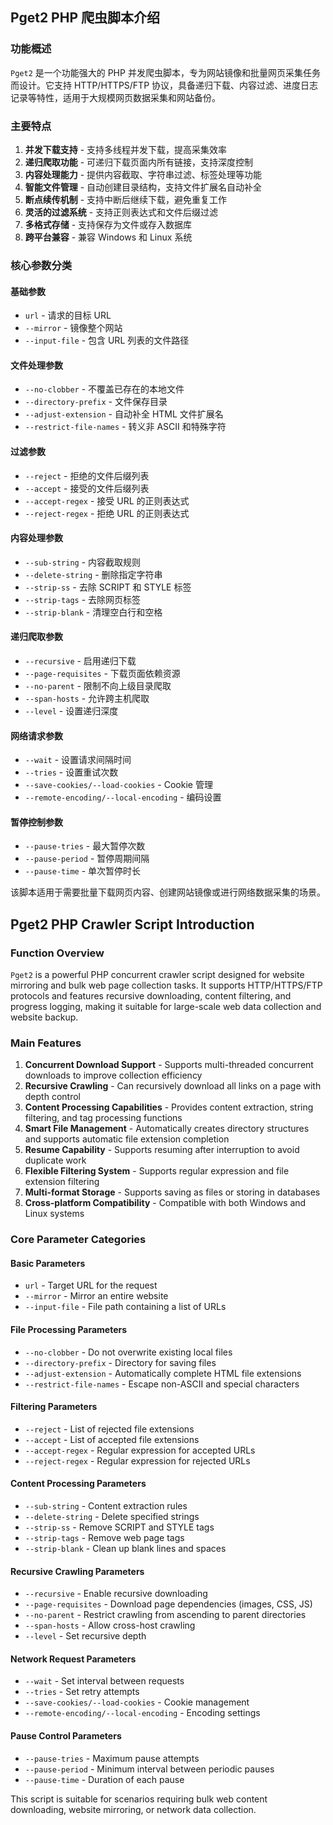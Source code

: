 ## Pget2 PHP 爬虫脚本介绍

### 功能概述

`Pget2` 是一个功能强大的 PHP 并发爬虫脚本，专为网站镜像和批量网页采集任务而设计。它支持 HTTP/HTTPS/FTP 协议，具备递归下载、内容过滤、进度日志记录等特性，适用于大规模网页数据采集和网站备份。

### 主要特点

1. **并发下载支持** - 支持多线程并发下载，提高采集效率
2. **递归爬取功能** - 可递归下载页面内所有链接，支持深度控制
3. **内容处理能力** - 提供内容截取、字符串过滤、标签处理等功能
4. **智能文件管理** - 自动创建目录结构，支持文件扩展名自动补全
5. **断点续传机制** - 支持中断后继续下载，避免重复工作
6. **灵活的过滤系统** - 支持正则表达式和文件后缀过滤
7. **多格式存储** - 支持保存为文件或存入数据库
8. **跨平台兼容** - 兼容 Windows 和 Linux 系统

### 核心参数分类

#### 基础参数
- `url` - 请求的目标 URL
- `--mirror` - 镜像整个网站
- `--input-file` - 包含 URL 列表的文件路径

#### 文件处理参数
- `--no-clobber` - 不覆盖已存在的本地文件
- `--directory-prefix` - 文件保存目录
- `--adjust-extension` - 自动补全 HTML 文件扩展名
- `--restrict-file-names` - 转义非 ASCII 和特殊字符

#### 过滤参数
- `--reject` - 拒绝的文件后缀列表
- `--accept` - 接受的文件后缀列表
- `--accept-regex` - 接受 URL 的正则表达式
- `--reject-regex` - 拒绝 URL 的正则表达式

#### 内容处理参数
- `--sub-string` - 内容截取规则
- `--delete-string` - 删除指定字符串
- `--strip-ss` - 去除 SCRIPT 和 STYLE 标签
- `--strip-tags` - 去除网页标签
- `--strip-blank` - 清理空白行和空格

#### 递归爬取参数
- `--recursive` - 启用递归下载
- `--page-requisites` - 下载页面依赖资源
- `--no-parent` - 限制不向上级目录爬取
- `--span-hosts` - 允许跨主机爬取
- `--level` - 设置递归深度

#### 网络请求参数
- `--wait` - 设置请求间隔时间
- `--tries` - 设置重试次数
- `--save-cookies/--load-cookies` - Cookie 管理
- `--remote-encoding/--local-encoding` - 编码设置

#### 暂停控制参数
- `--pause-tries` - 最大暂停次数
- `--pause-period` - 暂停周期间隔
- `--pause-time` - 单次暂停时长

该脚本适用于需要批量下载网页内容、创建网站镜像或进行网络数据采集的场景。

## Pget2 PHP Crawler Script Introduction

### Function Overview

`Pget2` is a powerful PHP concurrent crawler script designed for website mirroring and bulk web page collection tasks. It supports HTTP/HTTPS/FTP protocols and features recursive downloading, content filtering, and progress logging, making it suitable for large-scale web data collection and website backup.

### Main Features

1. **Concurrent Download Support** - Supports multi-threaded concurrent downloads to improve collection efficiency
2. **Recursive Crawling** - Can recursively download all links on a page with depth control
3. **Content Processing Capabilities** - Provides content extraction, string filtering, and tag processing functions
4. **Smart File Management** - Automatically creates directory structures and supports automatic file extension completion
5. **Resume Capability** - Supports resuming after interruption to avoid duplicate work
6. **Flexible Filtering System** - Supports regular expression and file extension filtering
7. **Multi-format Storage** - Supports saving as files or storing in databases
8. **Cross-platform Compatibility** - Compatible with both Windows and Linux systems

### Core Parameter Categories

#### Basic Parameters
- `url` - Target URL for the request
- `--mirror` - Mirror an entire website
- `--input-file` - File path containing a list of URLs

#### File Processing Parameters
- `--no-clobber` - Do not overwrite existing local files
- `--directory-prefix` - Directory for saving files
- `--adjust-extension` - Automatically complete HTML file extensions
- `--restrict-file-names` - Escape non-ASCII and special characters

#### Filtering Parameters
- `--reject` - List of rejected file extensions
- `--accept` - List of accepted file extensions
- `--accept-regex` - Regular expression for accepted URLs
- `--reject-regex` - Regular expression for rejected URLs

#### Content Processing Parameters
- `--sub-string` - Content extraction rules
- `--delete-string` - Delete specified strings
- `--strip-ss` - Remove SCRIPT and STYLE tags
- `--strip-tags` - Remove web page tags
- `--strip-blank` - Clean up blank lines and spaces

#### Recursive Crawling Parameters
- `--recursive` - Enable recursive downloading
- `--page-requisites` - Download page dependencies (images, CSS, JS)
- `--no-parent` - Restrict crawling from ascending to parent directories
- `--span-hosts` - Allow cross-host crawling
- `--level` - Set recursive depth

#### Network Request Parameters
- `--wait` - Set interval between requests
- `--tries` - Set retry attempts
- `--save-cookies/--load-cookies` - Cookie management
- `--remote-encoding/--local-encoding` - Encoding settings

#### Pause Control Parameters
- `--pause-tries` - Maximum pause attempts
- `--pause-period` - Minimum interval between periodic pauses
- `--pause-time` - Duration of each pause

This script is suitable for scenarios requiring bulk web content downloading, website mirroring, or network data collection.
